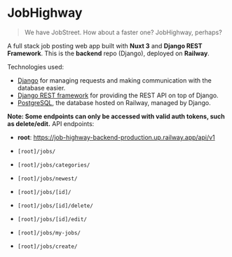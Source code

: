 # JobHighway

> We have JobStreet. How about a faster one? JobHighway, perhaps?

A full stack job posting web app built with **Nuxt 3** and **Django REST Framework**. This is the **backend** repo (Django), deployed on **Railway**.

Technologies used:
 - [Django](https://www.djangoproject.com/) for managing requests and making communication with the database easier.
 - [Django REST framework](https://www.django-rest-framework.org/) for providing the REST API on top of Django.
 - [PostgreSQL](https://www.postgresql.org/), the database hosted on Railway, managed by Django.

**Note: Some endpoints can only be accessed with valid auth tokens, such as delete/edit.**
API endpoints:
- **root**: https://job-highway-backend-production.up.railway.app/api/v1

- `[root]/jobs/`
- `[root]/jobs/categories/`
- `[root]/jobs/newest/`
- `[root]/jobs/[id]/`
- `[root]/jobs/[id]/delete/`
- `[root]/jobs/[id]/edit/`
- `[root]/jobs/my-jobs/`
- `[root]/jobs/create/`
